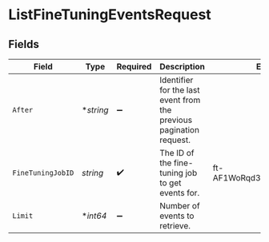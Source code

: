 # ListFineTuningEventsRequest


## Fields

| Field                                                               | Type                                                                | Required                                                            | Description                                                         | Example                                                             |
| ------------------------------------------------------------------- | ------------------------------------------------------------------- | ------------------------------------------------------------------- | ------------------------------------------------------------------- | ------------------------------------------------------------------- |
| `After`                                                             | **string*                                                           | :heavy_minus_sign:                                                  | Identifier for the last event from the previous pagination request. |                                                                     |
| `FineTuningJobID`                                                   | *string*                                                            | :heavy_check_mark:                                                  | The ID of the fine-tuning job to get events for.<br/>               | ft-AF1WoRqd3aJAHsqc9NY7iL8F                                         |
| `Limit`                                                             | **int64*                                                            | :heavy_minus_sign:                                                  | Number of events to retrieve.                                       |                                                                     |